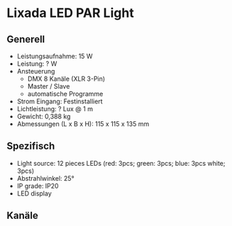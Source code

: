 # Lixada LED PAR Light

## Generell

- Leistungsaufnahme: 15 W
- Leistung: ? W
- Ansteuerung
  - DMX 8 Kanäle (XLR 3-Pin)
  - Master / Slave
  - automatische Programme
- Strom Eingang: Festinstalliert
- Lichtleistung: ? Lux @ 1 m
- Gewicht: 0,388 kg
- Abmessungen (L x B x H): 115 x 115 x 135 mm

## Spezifisch

- Light source: 12 pieces LEDs (red: 3pcs; green: 3pcs; blue: 3pcs white; 3pcs)
- Abstrahlwinkel: 25°
- IP grade: IP20
- LED display

## Kanäle
